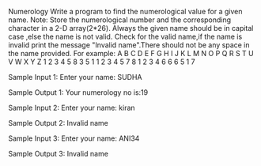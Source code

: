 Numerology
Write a program to find the numerological value for a given name.
Note: Store the numerological number and the corresponding character in a 2-D array(2*26). Always the given  name should be in capital case ,else the name is not valid. Check for the valid name,if the name is invalid print the message "Invalid name".There should not be any space in the name provided.
For example:
A B C D E F G H I J K L M N O P Q R S T U V W X Y Z
1 2 3 4 5 8 3 5 1 1 2 3 4 5 7 8 1 2 3 4 6 6 6 5 1 7

Sample Input 1:
Enter your name:
SUDHA

Sample Output 1:
Your numerology no is:19

Sample Input 2:
Enter your name:
kiran

Sample Output 2:
Invalid name

Sample Input 3:
Enter your name:
ANI34

Sample Output 3:
Invalid name
